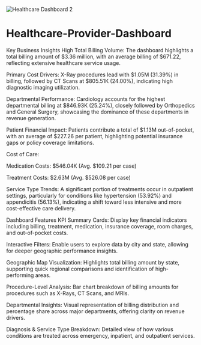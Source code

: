 ![Healthcare Dashboard 2](https://github.com/user-attachments/assets/327a98db-ebd0-49d2-9e7f-be728edb115d)

# Healthcare-Provider-Dashboard
Key Business Insights
High Total Billing Volume:
The dashboard highlights a total billing amount of $3.36 million, with an average billing of $671.22, reflecting extensive healthcare service usage.

Primary Cost Drivers:
X-Ray procedures lead with $1.05M (31.39%) in billing, followed by CT Scans at $805.51K (24.00%), indicating high diagnostic imaging utilization.

Departmental Performance:
Cardiology accounts for the highest departmental billing at $846.93K (25.24%), closely followed by Orthopedics and General Surgery, showcasing the dominance of these departments in revenue generation.

Patient Financial Impact:
Patients contribute a total of $1.13M out-of-pocket, with an average of $227.26 per patient, highlighting potential insurance gaps or policy coverage limitations.

Cost of Care:

Medication Costs: $546.04K (Avg. $109.21 per case)

Treatment Costs: $2.63M (Avg. $526.08 per case)

Service Type Trends:
A significant portion of treatments occur in outpatient settings, particularly for conditions like hypertension (53.92%) and appendicitis (56.13%), indicating a shift toward less intensive and more cost-effective care delivery.

Dashboard Features
KPI Summary Cards:
Display key financial indicators including billing, treatment, medication, insurance coverage, room charges, and out-of-pocket costs.

Interactive Filters:
Enable users to explore data by city and state, allowing for deeper geographic performance insights.

Geographic Map Visualization:
Highlights total billing amount by state, supporting quick regional comparisons and identification of high-performing areas.

Procedure-Level Analysis:
Bar chart breakdown of billing amounts for procedures such as X-Rays, CT Scans, and MRIs.

Departmental Insights:
Visual representation of billing distribution and percentage share across major departments, offering clarity on revenue drivers.

Diagnosis & Service Type Breakdown:
Detailed view of how various conditions are treated across emergency, inpatient, and outpatient services.

